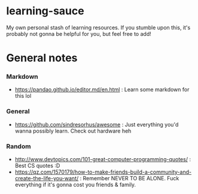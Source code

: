 # learning-sauce
My own personal stash of learning resources. If you stumble upon this, it's probably not gonna be helpful for you, but feel free to add!

# General notes

### Markdown
- https://pandao.github.io/editor.md/en.html : Learn some markdown for this lol

### General
- https://github.com/sindresorhus/awesome : Just everything you'd wanna possibly learn. Check out hardware heh

### Random
- http://www.devtopics.com/101-great-computer-programming-quotes/ : Best CS quotes :D
- https://qz.com/1570179/how-to-make-friends-build-a-community-and-create-the-life-you-want/ : Remember NEVER TO BE ALONE. Fuck everything if it's gonna cost you friends & family.

